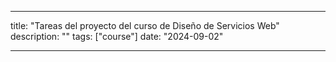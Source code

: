 
---
title: "Tareas del proyecto del curso de Diseño de Servicios Web"
description: ""
tags: ["course"]
date: "2024-09-02"

---

